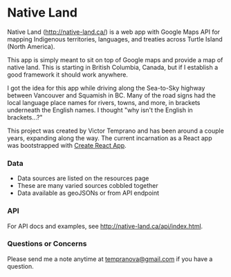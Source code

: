 # Native Land

Native Land (http://native-land.ca/) is a web app with Google Maps API for mapping Indigenous territories, languages, and treaties across Turtle Island (North America).

This app is simply meant to sit on top of Google maps and provide a map of native land. This is starting in British Columbia, Canada, but if I establish a good framework it should work anywhere.

I got the idea for this app while driving along the Sea-to-Sky highway between Vancouver and Squamish in BC. Many of the road signs had the local language place names for rivers, towns, and more, in brackets underneath the English names. I thought "why isn't the English in brackets...?"

This project was created by Victor Temprano and has been around a couple years, expanding along the way. The current incarnation as a React app was bootstrapped with [Create React App](https://github.com/facebookincubator/create-react-app).

### Data

- Data sources are listed on the resources page
- These are many varied sources cobbled together
- Data available as geoJSONs or from API endpoint

### API

For API docs and examples, see http://native-land.ca/api/index.html.

### Questions or Concerns

Please send me a note anytime at tempranova@gmail.com if you have a question.
